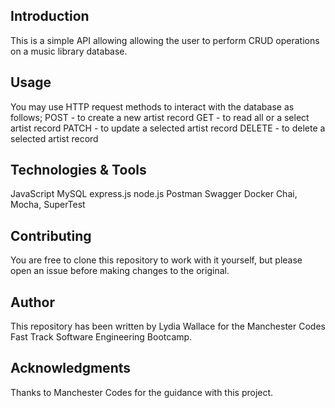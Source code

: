 
## Introduction

This is a simple API allowing allowing the user to perform CRUD operations on a music library database.



## Usage

You may use HTTP request methods to interact with the database as follows;
POST - to create a new artist record
GET - to read all or a select artist record
PATCH - to update a selected artist record
DELETE - to delete a selected artist record


## Technologies & Tools

JavaScript
MySQL
express.js
node.js
Postman
Swagger
Docker
Chai, Mocha, SuperTest


## Contributing

You are free to clone this repository to work with it yourself, but please open an issue before making changes to the original.


## Author

This repository has been written by Lydia Wallace for the Manchester Codes Fast Track Software Engineering Bootcamp.


## Acknowledgments

Thanks to Manchester Codes for the guidance with this project.
